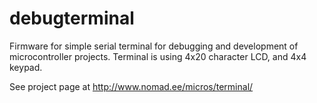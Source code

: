 # debugterminal

Firmware for simple serial terminal for debugging and development of microcontroller projects.
Terminal is using 4x20 character LCD, and 4x4 keypad.

See project page at http://www.nomad.ee/micros/terminal/
